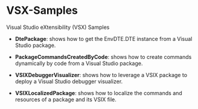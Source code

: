 # VSX-Samples
Visual Studio eXtensibility (VSX) Samples

- **DtePackage**: shows how to get the EnvDTE.DTE instance from a Visual Studio package.

- **PackageCommandsCreatedByCode**: shows how to create commands dynamically by code from a Visual Studio package.

- **VSIXDebuggerVisualizer**: shows how to leverage a VSIX package to deploy a Visual Studio debugger visualizer.

- **VSIXLocalizedPackage**: shows how to localize the commands and resources of a package and its VSIX file.
